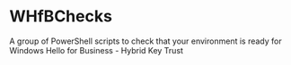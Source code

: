 # WHfBChecks
A group of PowerShell scripts to check that your environment is ready for Windows Hello for Business - Hybrid Key Trust
